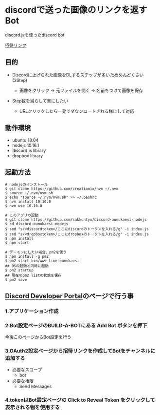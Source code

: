 # discordで送った画像のリンクを返すBot

discord.jsを使ったdiscord bot

[招待リンク](https://discordapp.com/api/oauth2/authorize?client_id=620442080606683151&permissions=34816&scope=bot)

## 目的

- Discordに上げられた画像をDLするステップが多いためめんどくさい(3Step)
  - 画像をクリック -> 元ファイルを開く -> 名前をつけて画像を保存

- Step数を減らして楽にしたい
  - URLクリックしたら一発でダウンロードされる様にして対応

## 動作環境

- ubuntu 18.04
- nodejs 10.16.1
- discord.js library
- dropbox library

## 起動方法

```
# nodejsのインストール
$ git clone https://github.com/creationix/nvm ~/.nvm
$ source ~/.nvm/nvm.sh
$ echo "source ~/.nvm/nvm.sh" >> ~/.bashrc
$ nvm install 10.16.0
$ nvm use 10.16.0

# このアプリの起動
$ git clone https://github.com/sakkuntyo/discord-oumukaesi-nodejs
$ cd discord-oumukaesi-nodejs
$ sed "s/<discordtoken>/ここにdiscordのトークンを入れる/g" -i index.js
$ sed "s/<dropboxtoken>/ここにdropboxのトークンを入れる/g" -i index.js
$ npm install
$ npm start

# デーモンにしたい場合、pm2を使う
$ npm install -g pm2
$ pm2 start bin/www line-oumukaesi
## OSの起動と同時に起動
$ pm2 startup
## 現在のpm2 listの状態を保存
$ pm2 save
```

## [Discord Developer Portal](https://discordapp.com/developers/)のページで行う事

### 1.アプリケーション作成

### 2.Bot設定ページのBUILD-A-BOTにある Add Bot ボタンを押下

今後このページからBot設定を行う

### 3.OAuth2設定ページから招待リンクを作成してBotをチャンネルに追加する

- 必要なスコープ
  - bot
- 必要な権限
  - Send Messages

### 4.tokenはBot設定ページの Click to Reveal Token をクリックして表示される物を使用する
